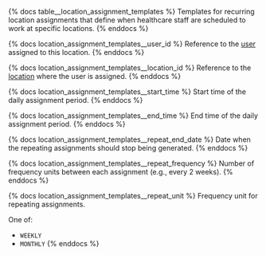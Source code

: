 {% docs table__location_assignment_templates %}
Templates for recurring location assignments that define when healthcare staff are scheduled to work at specific locations.
{% enddocs %}

{% docs location_assignment_templates__user_id %}
Reference to the [user](#!/source/source.tamanu.tamanu.users) assigned to this location.
{% enddocs %}

{% docs location_assignment_templates__location_id %}
Reference to the [location](#!/source/source.tamanu.tamanu.locations) where the user is assigned.
{% enddocs %}

{% docs location_assignment_templates__start_time %}
Start time of the daily assignment period.
{% enddocs %}

{% docs location_assignment_templates__end_time %}
End time of the daily assignment period.
{% enddocs %}

{% docs location_assignment_templates__repeat_end_date %}
Date when the repeating assignments should stop being generated.
{% enddocs %}

{% docs location_assignment_templates__repeat_frequency %}
Number of frequency units between each assignment (e.g., every 2 weeks).
{% enddocs %}

{% docs location_assignment_templates__repeat_unit %}
Frequency unit for repeating assignments.

One of:
- `WEEKLY`
- `MONTHLY`
{% enddocs %}
